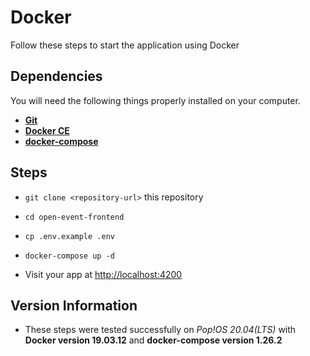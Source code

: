 # Docker
Follow these steps to start the application using Docker

## Dependencies
You will need the following things properly installed on your computer.

* **[Git](https://git-scm.com/)**
* **[Docker CE](https://docs.docker.com/install/)**
* **[docker-compose](https://docs.docker.com/compose/install/)**

## Steps
* `git clone <repository-url>` this repository
* `cd open-event-frontend`

* `cp .env.example .env`
* `docker-compose up -d`

* Visit your app at [http://localhost:4200](http://localhost:4200)

## Version Information
* These steps were tested successfully on _Pop!OS 20.04(LTS)_ with **Docker version 19.03.12** and **docker-compose version 1.26.2**
